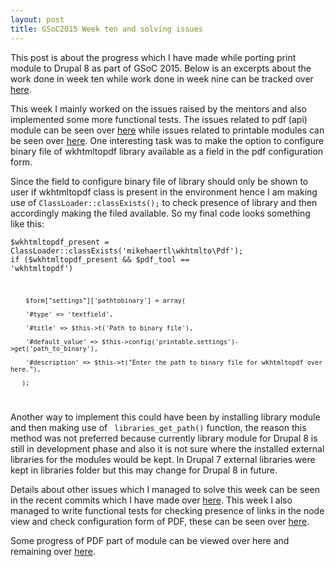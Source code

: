 ```yaml
---
layout: post
title: GSoC2015 Week ten and solving issues
---
```


This post is about the progress which I have made while porting print module to Drupal 8 as part of GSoC 2015. Below is an excerpts about the work done in week ten while work done in week nine can be tracked over <a href="http://zealfire.github.io/GSoC2015-Week-nine-and-adding-another-PDF-libraries/">here</a>.

This week I mainly worked on the issues raised by the mentors and also implemented some more functional tests. The issues related to pdf (api) module can be seen over <a href="https://github.com/zealfire/pdf_api/pull/7">here</a> while issues related to printable modules can be seen over <a href="https://github.com/zealfire/printable/pull/19">here</a>. One interesting task was to make the option to configure binary file of wkhtmltopdf library available as a field in the pdf configuration form.

Since the field to configure binary file of library should only be shown to user if wkhtmltopdf class is present in the environment hence I am making use of <code>ClassLoader::classExists();</code> to check presence of library and then accordingly making the filed available. So my final code looks something like this:

<code>$wkhtmltopdf_present = ClassLoader::classExists('mikehaertl\wkhtmlto\Pdf');
      if ($wkhtmltopdf_present && $pdf_tool == 'wkhtmltopdf')

        $form["settings"]['pathtobinary'] = array(

        '#type' => 'textfield',

        '#title' => $this->t('Path to binary file'),

        '#default_value' => $this->config('printable.settings')->get('path_to_binary'),

        '#description' => $this->t("Enter the path to binary file for wkhtmltopdf over here."),

       );
</code> 

Another way to implement this could have been by installing library module and then making use of <code> libraries_get_path()</code> function, the reason this method was not preferred because currently library module for Drupal 8 is still in development phase and also it is not sure where the installed external libraries for the modules would be kept. In Drupal 7 external libraries were kept in libraries folder but this may change for Drupal 8 in future.

Details about other issues which I managed to solve this week can be seen in the recent commits which I have made over <a href="https://github.com/zealfire/printable/commits/master">here</a>. This week I also managed to write functional tests for checking presence of links in the node view and check configuration form of PDF, these can be seen over <a href="https://github.com/zealfire/printable/tree/master/src/Tests">here</a>.

Some progress of PDF part of  module can be viewed over <a href="https://github.com/zealfire/pdf_api" style="text-decoration:none;" target="_blank">here</a> and remaining over <a href="https://github.com/zealfire/printable">here</a>.

